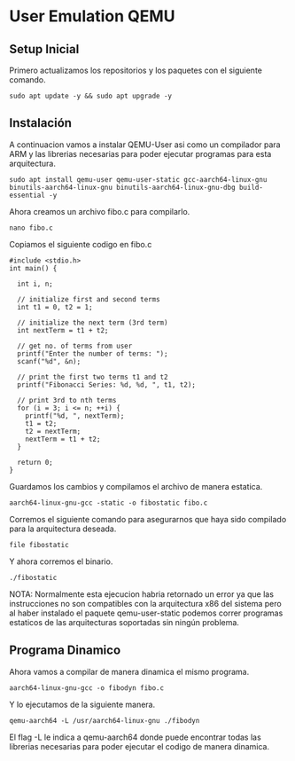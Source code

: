 # User Emulation QEMU
## Setup Inicial

Primero actualizamos los repositorios y los paquetes con el siguiente comando.
```
sudo apt update -y && sudo apt upgrade -y
```

## Instalación

A continuacion vamos a instalar QEMU-User asi como un compilador para ARM y las librerias necesarias para poder ejecutar programas para esta arquitectura.
```
sudo apt install qemu-user qemu-user-static gcc-aarch64-linux-gnu binutils-aarch64-linux-gnu binutils-aarch64-linux-gnu-dbg build-essential -y
```

Ahora creamos un archivo fibo.c para compilarlo.

```
nano fibo.c
```
Copiamos el siguiente codigo en fibo.c

```
#include <stdio.h>
int main() {

  int i, n;

  // initialize first and second terms
  int t1 = 0, t2 = 1;

  // initialize the next term (3rd term)
  int nextTerm = t1 + t2;

  // get no. of terms from user
  printf("Enter the number of terms: ");
  scanf("%d", &n);

  // print the first two terms t1 and t2
  printf("Fibonacci Series: %d, %d, ", t1, t2);

  // print 3rd to nth terms
  for (i = 3; i <= n; ++i) {
    printf("%d, ", nextTerm);
    t1 = t2;
    t2 = nextTerm;
    nextTerm = t1 + t2;
  }

  return 0;
}
```
Guardamos los cambios y compilamos el archivo de manera estatica.

```
aarch64-linux-gnu-gcc -static -o fibostatic fibo.c
```
Corremos el siguiente comando para asegurarnos que haya sido compilado para la arquitectura deseada.

```
file fibostatic
```
Y ahora corremos el binario.
```
./fibostatic
```
NOTA: Normalmente esta ejecucion habria retornado un error ya que las instrucciones no son compatibles con la arquitectura x86 del sistema pero al haber instalado el paquete qemu-user-static podemos correr programas estaticos de las arquitecturas soportadas sin ningún problema.

## Programa Dinamico
Ahora vamos a compilar de manera dinamica el mismo programa.

```
aarch64-linux-gnu-gcc -o fibodyn fibo.c
```
Y lo ejecutamos de la siguiente manera.
```
qemu-aarch64 -L /usr/aarch64-linux-gnu ./fibodyn
```
El flag -L le indica a qemu-aarch64 donde puede encontrar todas las librerias necesarias para poder ejecutar el codigo de manera dinamica.
